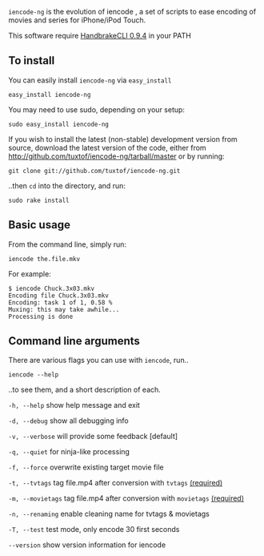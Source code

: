 `iencode-ng` is the evolution of iencode , a set of scripts to ease encoding of movies and series for iPhone/iPod Touch.

This software require [HandbrakeCLI 0.9.4][handbrakecli] in your PATH

## To install

You can easily install `iencode-ng` via `easy_install`

    easy_install iencode-ng

You may need to use sudo, depending on your setup:

    sudo easy_install iencode-ng

If you wish to install the latest (non-stable) development version from source, download the latest version of the code, either from <http://github.com/tuxtof/iencode-ng/tarball/master> or by running:

	git clone git://github.com/tuxtof/iencode-ng.git

..then `cd` into the directory, and run:

	sudo rake install

## Basic usage

From the command line, simply run:

	iencode the.file.mkv
	
For example:

	$ iencode Chuck.3x03.mkv
	Encoding file Chuck.3x03.mkv
	Encoding: task 1 of 1, 0.58 %
	Muxing: this may take awhile...
	Processing is done

## Command line arguments

There are various flags you can use with `iencode`, run..

    iencode --help

..to see them, and a short description of each.



`-h, --help` show help message and exit

`-d, --debug` show all debugging info

`-v, --verbose` will provide some feedback [default]

`-q, --quiet` for ninja-like processing

`-f, --force` overwrite existing target movie file

`-t, --tvtags` tag file.mp4 after conversion with `tvtags` [(required)][tvtags]

`-m, --movietags` tag file.mp4 after conversion with `movietags` [(required)][movietags]

`-n, --renaming` enable cleaning name for tvtags & movietags
	
`-T, --test` test mode, only encode 30 first seconds

`--version` show  version information for iencode


[handbrakecli]: http://handbrake.fr/downloads.php
[tvtags]: http://github.com/tuxtof/tvtags
[movietags]: http://github.com/tuxtof/movietags
